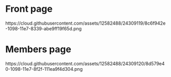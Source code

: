 <h1> Front page</h1>
https://cloud.githubusercontent.com/assets/12582488/24309119/8c6f942e-1098-11e7-8339-abe9ff19f65d.png

<h1>Members page</h1>
https://cloud.githubusercontent.com/assets/12582488/24309120/8d579e40-1098-11e7-8f2f-111ea9f4d304.png
